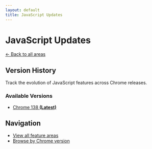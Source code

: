 ```yaml
---
layout: default
title: JavaScript Updates
---
```


# JavaScript Updates

[← Back to all areas](../)

## Version History

Track the evolution of JavaScript features across Chrome releases.

### Available Versions

- [Chrome 138 **(Latest)**](./chrome-138.html)

## Navigation

- [View all feature areas](../)
- [Browse by Chrome version](../../versions/)
